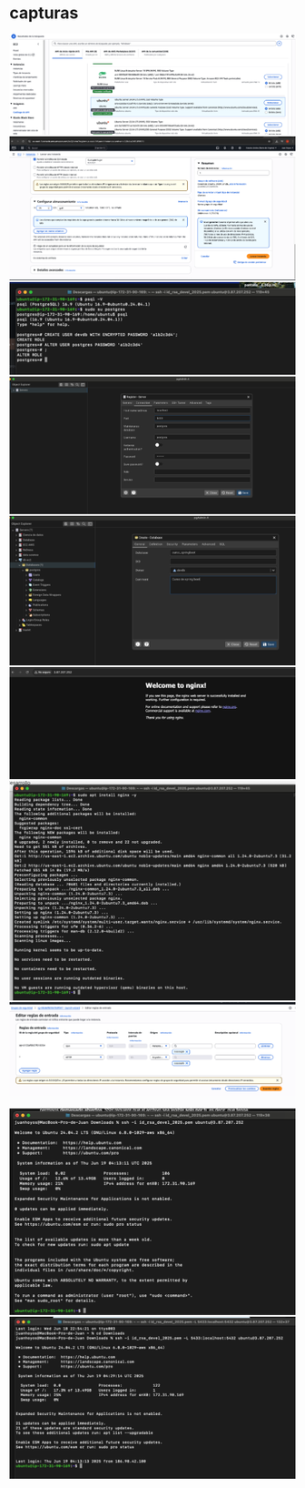# capturas

![](config.png)
![](almacenamiento.png)
![](alter%20roles.png)
![](conexion.png)
![](cursospringboot.png)
![](ip.png)
![](nginx.png)
![](reglas.png)
![](ssh.png)
![](tunel.png)